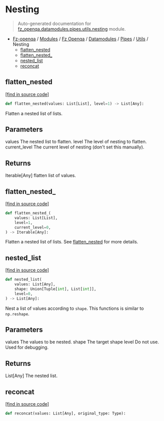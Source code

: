 # Nesting

> Auto-generated documentation for [fz_openqa.datamodules.pipes.utils.nesting](blob/master/fz_openqa/datamodules/pipes/utils/nesting.py) module.

- [Fz-openqa](../../../../README.md#fz-openqa-index) / [Modules](../../../../MODULES.md#fz-openqa-modules) / [Fz Openqa](../../../index.md#fz-openqa) / [Datamodules](../../index.md#datamodules) / [Pipes](../index.md#pipes) / [Utils](index.md#utils) / Nesting
    - [flatten_nested](#flatten_nested)
    - [flatten\_nested\_](#flatten_nested_)
    - [nested_list](#nested_list)
    - [reconcat](#reconcat)

## flatten_nested

[[find in source code]](blob/master/fz_openqa/datamodules/pipes/utils/nesting.py#L27)

```python
def flatten_nested(values: List[List], level=1) -> List[Any]:
```

Flatten a nested list of lists.

Parameters
----------
values
    The nested list to flatten.
level
    The level of nesting to flatten.
current_level
    The current level of nesting (don't set this manually).

Returns
-------
Iterable[Any]
    flatten list of values.

## flatten\_nested\_

[[find in source code]](blob/master/fz_openqa/datamodules/pipes/utils/nesting.py#L15)

```python
def flatten_nested_(
    values: List[List],
    level=1,
    current_level=0,
) -> Iterable[Any]:
```

Flatten a nested list of lists. See [flatten_nested](#flatten_nested) for more details.

## nested_list

[[find in source code]](blob/master/fz_openqa/datamodules/pipes/utils/nesting.py#L49)

```python
def nested_list(
    values: List[Any],
    shape: Union[Tuple[int], List[int]],
    level=0,
) -> List[Any]:
```

Nest a list of values according to `shape`. This functions is similar to `np.reshape`.

Parameters
----------
values
    The values to be nested.
shape
    The target shape
level
    Do not use. Used for debugging.

Returns
-------
List[Any]
    The nested list.

## reconcat

[[find in source code]](blob/master/fz_openqa/datamodules/pipes/utils/nesting.py#L82)

```python
def reconcat(values: List[Any], original_type: Type):
```
